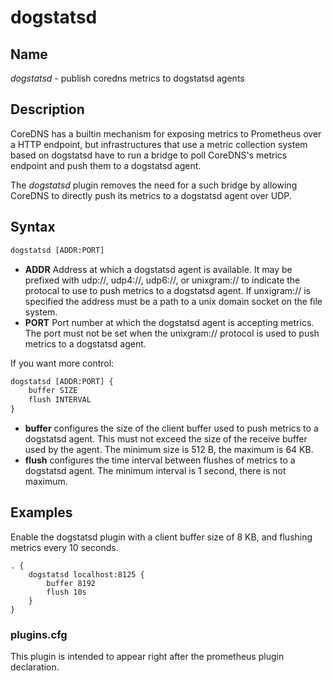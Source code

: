 # dogstatsd

## Name

*dogstatsd* - publish coredns metrics to dogstatsd agents

## Description

CoreDNS has a builtin mechanism for exposing metrics to Prometheus over a HTTP
endpoint, but infrastructures that use a metric collection system based on
dogstatsd have to run a bridge to poll CoreDNS's metrics endpoint and push them
to a dogstatsd agent.

The *dogstatsd* plugin removes the need for a such bridge by allowing CoreDNS to
directly push its metrics to a dogstatsd agent over UDP.

## Syntax

~~~ txt
dogstatsd [ADDR:PORT]
~~~

* **ADDR** Address at which a dogstatsd agent is available. It may be prefixed
with udp://, udp4://, udp6://, or unixgram:// to indicate the protocal to use
to push metrics to a dogstatsd agent. If unxigram:// is specified the address
must be a path to a unix domain socket on the file system.
* **PORT** Port number at which the dogstatsd agent is accepting metrics. The
port must not be set when the unixgram:// protocol is used to push metrics to
a dogstatsd agent.

If you want more control:

~~~ txt
dogstatsd [ADDR:PORT] {
    buffer SIZE
    flush INTERVAL
}
~~~

* **buffer** configures the size of the client buffer used to push metrics to a
dogstatsd agent. This must not exceed the size of the receive buffer used by the
agent. The minimum size is 512 B, the maximum is 64 KB.
* **flush** configures the time interval between flushes of metrics to a
dogstatsd agent. The minimum interval is 1 second, there is not maximum.

## Examples

Enable the dogstatsd plugin with a client buffer size of 8 KB, and flushing
metrics every 10 seconds.

~~~ corefile
. {
    dogstatsd localhost:8125 {
        buffer 8192
        flush 10s
    }
}
~~~

### plugins.cfg

This plugin is intended to appear right after the prometheus plugin declaration.
